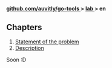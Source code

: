 
<h4> 
    <a href="../../../../README.md" align="center"> github.com/auvitly/go-tools </a> 
    > 
    <a href="../../README.md" align="center"> lab </a>
    >
    en
</h4>

## Chapters
1. [Statement of the problem](#problem)
2. [Description](#desc)

Soon :D